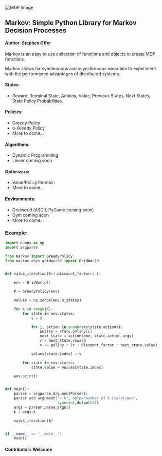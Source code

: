![MDP Image](https://cdn-images-1.medium.com/max/1200/1*QuBOz2yQ5Fy6YnZyvSPXzw.png)

## Markov: Simple Python Library for Markov Decision Processes
#### Author: Stephen Offer

Markov is an easy to use collection of functions and objects to create MDP 
functions.

Markov allows for synchronous and asynchronous execution to experiment with 
the performance advantages of distributed systems.

#### States:

- Reward, Terminal State, Actions, Value, Previous States, Next States, State 
Policy Probabilities.

#### Policies:

- Greedy Policy
- e-Greedy Policy
- More to come...

#### Algorithms:

- Dynamic Programming
- Linear coming soon

#### Optimizers:

- Value/Policy Iteration
- More to come...

#### Environments:

- Gridworld (ASCII, PyGame coming soon)
- Gym coming soon
- More to come...

### Example:
```python
import numpy as np
import argparse

from markov import GreedyPolicy
from markov.envs.gridworld import GridWorld


def value_iteration(K=1,discount_factor=1.):

    env = GridWorld()

    P = GreedyPolicy(env)

    values = np.zeros(env.n_states)

    for k in range(K):
        for state in env.states:
            v = 0

            for i, action in enumerate(state.actions):
                policy = state.policy[i]
                next_state = action(env, state.action_args)
                r = next_state.reward
                v += policy * (r + discount_factor * next_state.value)

            values[state.index] = v

        for state in env.states:
            state.value = values[state.index]

    env.print()


def main():
    parser = argparse.ArgumentParser()
    parser.add_argument("--k", help="number of k-iterations",
                        type=int,default=1)
    args = parser.parse_args()
    k = args.k

    value_iteration(k)


if __name__ == "__main__":
    main()


```

#### Contributors Welcome

